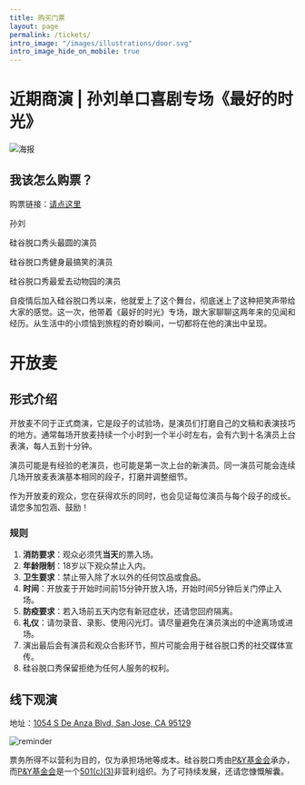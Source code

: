 ```yaml
---
title: 购买门票
layout: page
permalink: /tickets/
intro_image: "/images/illustrations/door.svg"
intro_image_hide_on_mobile: true
---
```

# 近期商演 | 孙刘单口喜剧专场《最好的时光》


![海报](https://img.evbuc.com/https%3A%2F%2Fcdn.evbuc.com%2Fimages%2F800806429%2F1209116489563%2F1%2Foriginal.20240703-060055?w=940&auto=format%2Ccompress&q=75&sharp=10&rect=0%2C0%2C3916%2C1958&s=04f96367af957c7f8a5e1644e4f0f573)

## 我该怎么购票？

购票链接：[请点这里](https://www.eventbrite.com/e/939239469537)


孙刘

硅谷脱口秀头最圆的演员

硅谷脱口秀健身最搞笑的演员

硅谷脱口秀最爱去动物园的演员

自疫情后加入硅谷脱口秀以来，他就爱上了这个舞台，彻底迷上了这种把笑声带给大家的感觉。这一次，他带着《最好的时光》专场，跟大家聊聊这两年来的见闻和经历。从生活中的小烦恼到旅程的奇妙瞬间，一切都将在他的演出中呈现。

# 开放麦

## 形式介绍

开放麦不同于正式商演，它是段子的试验场，是演员们打磨自己的文稿和表演技巧的地方。通常每场开放麦持续一个小时到一个半小时左右，会有六到十名演员上台表演，每人五到十分钟。

演员可能是有经验的老演员，也可能是第一次上台的新演员。同一演员可能会连续几场开放麦表演基本相同的段子，打磨并调整细节。

作为开放麦的观众，您在获得欢乐的同时，也会见证每位演员与每个段子的成长。请您多加包涵、鼓励！

### 规则

1. **消防要求**：观众必须凭**当天**的票入场。
2. **年龄限制**：18岁以下观众禁止入内。
3. **卫生要求**：禁止带入除了水以外的任何饮品或食品。
4. **时间**：开放麦于开始时间前15分钟开放入场，开始时间5分钟后关门停止入场。
5. **防疫要求**：若入场前五天内您有新冠症状，还请您回府隔离。
6. **礼仪**：请勿录音、录影、使用闪光灯。请尽量避免在演员演出的中途离场或进场。
7. 演出最后会有演员和观众合影环节，照片可能会用于硅谷脱口秀的社交媒体宣传。
8. 硅谷脱口秀保留拒绝为任何人服务的权利。

## 线下观演

地址：[1054 S De Anza Blvd, San Jose, CA 95129](https://maps.app.goo.gl/aF7FkKJfibtpFQ8aA)

![reminder](https://github.com/ggtkx/ggtkx.github.io/assets/34214774/1062b0e9-ee0c-4f38-956b-2adbe6c03a73)

<div id="miniextensions-iframe-embed-EIlQstT4R43zFOnPULWT"></div><script src="https://api.miniextensions.com/v1/iframe-embed/EIlQstT4R43zFOnPULWT.js?absoluteShareUrl=https://app.miniextensions.com/form/Ideq2XodTAOZ5vpL4qiZ?prefill_quantity=1"></script>

票务所得不以营利为目的，仅为承担场地等成本。硅谷脱口秀由[P&Y基金会][py]承办，而[P&Y基金会][py]是一个[501(c)(3)][c3]非营利组织。为了可持续发展，还请您慷慨解囊。

[py]: https://www.pandyfoundation.org/causes
[c3]: https://www.irs.gov/charities-non-profits/charitable-organizations/exemption-requirements-501c3-organizations
